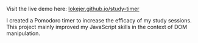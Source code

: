 Visit the live demo here: [lokejer.github.io/study-timer](https://lokejer.github.io/study-timer)

I created a Pomodoro timer to increase the efficacy of my study sessions.
This project mainly improved my JavaScript skills in the context of DOM manipulation.
